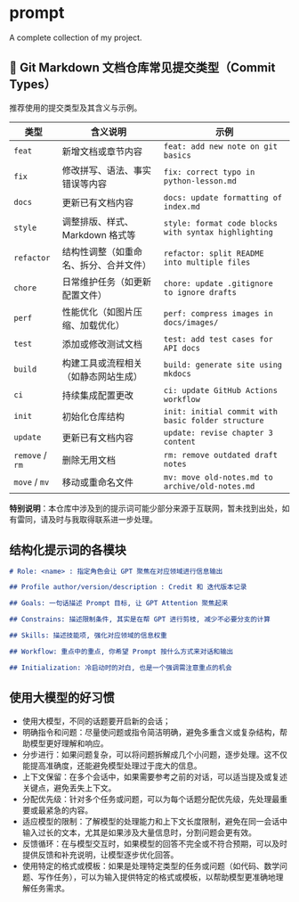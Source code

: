 # prompt

A complete collection of my project.

## 📝 Git Markdown 文档仓库常见提交类型（Commit Types）

推荐使用的提交类型及其含义与示例。

| 类型         | 含义说明                                       | 示例                                               |
|--------------|------------------------------------------------|----------------------------------------------------|
| `feat`       | 新增文档或章节内容                             | `feat: add new note on git basics`                 |
| `fix`        | 修改拼写、语法、事实错误等内容                 | `fix: correct typo in python-lesson.md`            |
| `docs`       | 更新已有文档内容                               | `docs: update formatting of index.md`              |
| `style`      | 调整排版、样式、Markdown 格式等                | `style: format code blocks with syntax highlighting` |
| `refactor`   | 结构性调整（如重命名、拆分、合并文件）         | `refactor: split README into multiple files`       |
| `chore`      | 日常维护任务（如更新配置文件）                 | `chore: update .gitignore to ignore drafts`        |
| `perf`       | 性能优化（如图片压缩、加载优化）               | `perf: compress images in docs/images/`            |
| `test`       | 添加或修改测试文档                             | `test: add test cases for API docs`                |
| `build`      | 构建工具或流程相关（如静态网站生成）           | `build: generate site using mkdocs`                |
| `ci`         | 持续集成配置更改                               | `ci: update GitHub Actions workflow`               |
| `init`       | 初始化仓库结构                                 | `init: initial commit with basic folder structure` |
| `update`     | 更新已有文档内容                               | `update: revise chapter 3 content`                 |
| `remove` / `rm` | 删除无用文档                                | `rm: remove outdated draft notes`                  |
| `move` / `mv`   | 移动或重命名文件                              | `mv: move old-notes.md to archive/old-notes.md`    |

**特别说明**：本仓库中涉及到的提示词可能少部分来源于互联网，暂未找到出处，如有雷同，请及时与我取得联系进一步处理。

## 结构化提示词的各模块

```markdown
# Role: <name> : 指定角色会让 GPT 聚焦在对应领域进行信息输出

## Profile author/version/description : Credit 和 迭代版本记录

## Goals: 一句话描述 Prompt 目标, 让 GPT Attention 聚焦起来

## Constrains: 描述限制条件, 其实是在帮 GPT 进行剪枝, 减少不必要分支的计算

## Skills: 描述技能项, 强化对应领域的信息权重

## Workflow: 重点中的重点, 你希望 Prompt 按什么方式来对话和输出

## Initialization: 冷启动时的对白, 也是一个强调需注意重点的机会
```

## 使用大模型的好习惯

- 使用大模型，不同的话题要开启新的会话；
- 明确指令和问题：尽量使问题或指令简洁明确，避免多重含义或复杂结构，帮助模型更好理解和响应。
- 分步进行：如果问题复杂，可以将问题拆解成几个小问题，逐步处理。这不仅能提高准确度，还能避免模型处理过于庞大的信息。
- 上下文保留：在多个会话中，如果需要参考之前的对话，可以适当提及或复述关键点，避免丢失上下文。
- 分配优先级：针对多个任务或问题，可以为每个话题分配优先级，先处理最重要或最紧急的内容。
- 适应模型的限制：了解模型的处理能力和上下文长度限制，避免在同一会话中输入过长的文本，尤其是如果涉及大量信息时，分割问题会更有效。
- 反馈循环：在与模型交互时，如果模型的回答不完全或不符合预期，可以及时提供反馈和补充说明，让模型逐步优化回答。
- 使用特定的格式或模板：如果是处理特定类型的任务或问题（如代码、数学问题、写作任务），可以为输入提供特定的格式或模板，以帮助模型更准确地理解任务需求。

